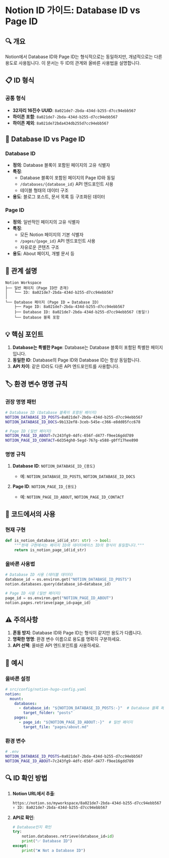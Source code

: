 # Notion ID 가이드: Database ID vs Page ID

## 🔍 개요

Notion에서 Database ID와 Page ID는 형식적으로는 동일하지만, 개념적으로는 다른 용도로 사용됩니다. 이 문서는 두 ID의 관계와 올바른 사용법을 설명합니다.

## 📋 ID 형식

### 공통 형식
- **32자리 16진수 UUID**: `8a021de7-2bda-434d-b255-d7cc94ebb567`
- **하이픈 포함**: `8a021de7-2bda-434d-b255-d7cc94ebb567`
- **하이픈 제외**: `8a021de72bda434db255d7cc94ebb567`

## 🎯 Database ID vs Page ID

### Database ID
- **정의**: Database 블록이 포함된 페이지의 고유 식별자
- **특징**: 
  - Database 블록이 포함된 페이지의 Page ID와 동일
  - `/databases/{database_id}` API 엔드포인트 사용
  - 테이블 형태의 데이터 구조
- **용도**: 블로그 포스트, 문서 목록 등 구조화된 데이터

### Page ID
- **정의**: 일반적인 페이지의 고유 식별자
- **특징**:
  - 모든 Notion 페이지의 기본 식별자
  - `/pages/{page_id}` API 엔드포인트 사용
  - 자유로운 콘텐츠 구조
- **용도**: About 페이지, 개별 문서 등

## 🔗 관계 설명

```
Notion Workspace
├── 일반 페이지 (Page ID만 존재)
│   └── ID: 8a021de7-2bda-434d-b255-d7cc94ebb567
│
└── Database 페이지 (Page ID = Database ID)
    ├── Page ID: 8a021de7-2bda-434d-b255-d7cc94ebb567
    ├── Database ID: 8a021de7-2bda-434d-b255-d7cc94ebb567 (동일!)
    └── Database 블록 포함
```

## 💡 핵심 포인트

1. **Database는 특별한 Page**: Database는 Database 블록이 포함된 특별한 페이지입니다.
2. **동일한 ID**: Database의 Page ID와 Database ID는 항상 동일합니다.
3. **API 차이**: 같은 ID라도 다른 API 엔드포인트를 사용합니다.

## 🏷️ 환경 변수 명명 규칙

### 권장 명명 패턴

```bash
# Database ID (Database 블록이 포함된 페이지)
NOTION_DATABASE_ID_POSTS=8a021de7-2bda-434d-b255-d7cc94ebb567
NOTION_DATABASE_ID_DOCS=9b132ef8-3ceb-545e-c366-e8dd05fcc678

# Page ID (일반 페이지)
NOTION_PAGE_ID_ABOUT=7c243fg9-4dfc-656f-d477-f9ee16gdd789
NOTION_PAGE_ID_CONTACT=6d354gh0-5egd-767g-e588-g0ff17hee890
```

### 명명 규칙

1. **Database ID**: `NOTION_DATABASE_ID_{용도}`
   - 예: `NOTION_DATABASE_ID_POSTS`, `NOTION_DATABASE_ID_DOCS`

2. **Page ID**: `NOTION_PAGE_ID_{용도}`
   - 예: `NOTION_PAGE_ID_ABOUT`, `NOTION_PAGE_ID_CONTACT`

## 🔧 코드에서의 사용

### 현재 구현
```python
def is_notion_database_id(id_str: str) -> bool:
    """현재 구현에서는 페이지 ID와 데이터베이스 ID의 형식이 동일합니다."""
    return is_notion_page_id(id_str)
```

### 올바른 사용법
```python
# Database ID 사용 (테이블 데이터)
database_id = os.environ.get("NOTION_DATABASE_ID_POSTS")
notion.databases.query(database_id=database_id)

# Page ID 사용 (일반 페이지)
page_id = os.environ.get("NOTION_PAGE_ID_ABOUT")
notion.pages.retrieve(page_id=page_id)
```

## ⚠️ 주의사항

1. **혼동 방지**: Database ID와 Page ID는 형식이 같지만 용도가 다릅니다.
2. **명확한 명명**: 환경 변수 이름으로 용도를 명확히 구분하세요.
3. **API 선택**: 올바른 API 엔드포인트를 사용하세요.

## 📝 예시

### 올바른 설정
```yaml
# src/config/notion-hugo-config.yaml
notion:
  mount:
    databases:
      - database_id: "${NOTION_DATABASE_ID_POSTS:-}"  # Database 블록 페이지
        target_folder: "posts"
    pages:
      - page_id: "${NOTION_PAGE_ID_ABOUT:-}"  # 일반 페이지
        target_file: "pages/about.md"
```

### 환경 변수
```bash
# .env
NOTION_DATABASE_ID_POSTS=8a021de7-2bda-434d-b255-d7cc94ebb567
NOTION_PAGE_ID_ABOUT=7c243fg9-4dfc-656f-d477-f9ee16gdd789
```

## 🔍 ID 확인 방법

1. **Notion URL에서 추출**:
   ```
   https://notion.so/myworkspace/8a021de7-2bda-434d-b255-d7cc94ebb567
   ↑ ID: 8a021de7-2bda-434d-b255-d7cc94ebb567
   ```

2. **API로 확인**:
   ```python
   # Database인지 확인
   try:
       notion.databases.retrieve(database_id=id)
       print("✅ Database ID")
   except:
       print("❌ Not a Database ID")
   ``` 